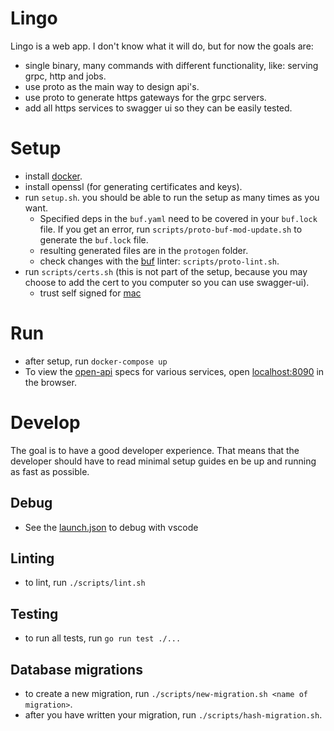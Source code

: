 # Lingo
Lingo is a web app. I don't know what it will do, but for now the goals are:
- single binary, many commands with different functionality, like: serving grpc, http and jobs.
- use proto as the main way to design api's.
- use proto to generate https gateways for the grpc servers.
- add all https services to swagger ui so they can be easily tested.

# Setup
- install [docker](https://docs.docker.com/get-docker/).
- install openssl (for generating certificates and keys).
- run `setup.sh`. you should be able to run the setup as many times as you want.
  - Specified deps in the `buf.yaml` need to be covered in your `buf.lock` file. If you get an error, run `scripts/proto-buf-mod-update.sh` to generate the `buf.lock` file.
  - resulting generated files are in the `protogen` folder.
  - check changes with the [buf](https://buf.build/) linter: `scripts/proto-lint.sh`.
- run `scripts/certs.sh` (this is not part of the setup, because you may choose to add the cert to you computer so you can use swagger-ui).
    - trust self signed for [mac](https://tosbourn.com/getting-os-x-to-trust-self-signed-ssl-certificates/)

# Run
- after setup, run `docker-compose up`
- To view the [open-api](https://en.wikipedia.org/wiki/Open_API) specs for various services, open [localhost:8090](localhost:8090) in the browser.

# Develop
The goal is to have a good developer experience. That means that the developer should have to read minimal setup guides en be up and running as fast as possible.

## Debug
- See the [launch.json](.vscode/launch.json) to debug with vscode

## Linting
- to lint, run `./scripts/lint.sh`

## Testing
- to run all tests, run `go run test ./...`

## Database migrations
- to create a new migration, run `./scripts/new-migration.sh <name of migration>`.
- after you have written your migration, run `./scripts/hash-migration.sh`.
